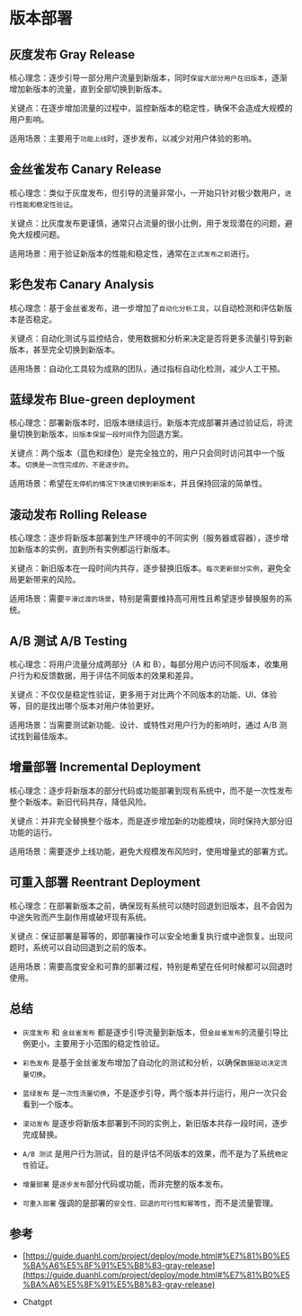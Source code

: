 # 版本部署

## 灰度发布 Gray Release

核心理念：逐步引导一部分用户流量到新版本，同时`保留大部分用户在旧版本`，逐渐增加新版本的流量，直到全部切换到新版本。

关键点：在逐步增加流量的过程中，监控新版本的稳定性，确保不会造成大规模的用户影响。

适用场景：主要用于`功能上线`时，逐步发布，以减少对用户体验的影响。

## 金丝雀发布 Canary Release

核心理念：类似于灰度发布，但引导的流量非常小，一开始只针对极少数用户，`进行性能和稳定性验证`。

关键点：比灰度发布更谨慎，通常只占流量的很小比例，用于发现潜在的问题，避免大规模问题。

适用场景：用于验证新版本的性能和稳定性，通常在`正式发布之前`进行。

## 彩色发布 Canary Analysis

核心理念：基于金丝雀发布，进一步增加了`自动化分析工具`，以自动检测和评估新版本是否稳定。

关键点：自动化测试与监控结合，使用数据和分析来决定是否将更多流量引导到新版本，甚至完全切换到新版本。

适用场景：自动化工具较为成熟的团队，通过指标自动化检测，减少人工干预。

## 蓝绿发布 Blue-green deployment

核心理念：部署新版本时，旧版本继续运行。新版本完成部署并通过验证后，将流量切换到新版本，`旧版本保留一段时间`作为回退方案。

关键点：两个版本（蓝色和绿色）是完全独立的，用户只会同时访问其中一个版本。`切换是一次性完成的，不是逐步的`。

适用场景：希望在`无停机的情况下快速切换到新版本`，并且保持回滚的简单性。

## 滚动发布 Rolling Release

核心理念：逐步将新版本部署到生产环境中的不同实例（服务器或容器），逐步增加新版本的实例，直到所有实例都运行新版本。

关键点：新旧版本在一段时间内共存，逐步替换旧版本。`每次更新部分实例`，避免全局更新带来的风险。

适用场景：需要`平滑过渡的场景`，特别是需要维持高可用性且希望逐步替换服务的系统。

## A/B 测试 A/B Testing

核心理念：将用户流量分成两部分（A 和 B），每部分用户访问不同版本，收集用户行为和反馈数据，用于评估不同版本的效果和差异。

关键点：不仅仅是稳定性验证，更多用于对比两个不同版本的功能、UI、体验等，目的是找出哪个版本对用户体验更好。

适用场景：当需要测试新功能、设计、或特性对用户行为的影响时，通过 A/B 测试找到最佳版本。

## 增量部署 Incremental Deployment

核心理念：逐步将新版本的部分代码或功能部署到现有系统中，而不是一次性发布整个新版本。新旧代码共存，降低风险。

关键点：并非完全替换整个版本，而是逐步增加新的功能模块，同时保持大部分旧功能的运行。

适用场景：需要逐步上线功能，避免大规模发布风险时，使用增量式的部署方式。

## 可重入部署 Reentrant Deployment

核心理念：在部署新版本之前，确保现有系统可以随时回退到旧版本，且不会因为中途失败而产生副作用或破坏现有系统。

关键点：保证部署是幂等的，即部署操作可以安全地重复执行或中途恢复。出现问题时，系统可以自动回退到之前的版本。

适用场景：需要高度安全和可靠的部署过程，特别是希望在任何时候都可以回退时使用。

## 总结

- `灰度发布` 和 `金丝雀发布` 都是逐步引导流量到新版本，但`金丝雀发布`的流量引导比例更小，主要用于小范围的稳定性验证。

- `彩色发布` 是基于金丝雀发布增加了自动化的测试和分析，以确保`数据驱动决定流量切换`。

- `蓝绿发布` 是`一次性流量切换`，不是逐步引导，两个版本并行运行，用户一次只会看到一个版本。

- `滚动发布` 是逐步将新版本部署到不同的实例上，新旧版本共存一段时间，逐步完成替换。

- `A/B 测试` 是用户行为测试，目的是评估不同版本的效果，而不是为了系统`稳定性`验证。

- `增量部署` 是`逐步发布`部分代码或功能，而非完整的版本发布。

- `可重入部署` 强调的是部署的`安全性、回退的可行性和幂等性`，而不是流量管理。

## 参考

- [https://guide.duanhl.com/project/deploy/mode.html#%E7%81%B0%E5%BA%A6%E5%8F%91%E5%B8%83-gray-release](https://guide.duanhl.com/project/deploy/mode.html#%E7%81%B0%E5%BA%A6%E5%8F%91%E5%B8%83-gray-release)

- Chatgpt
